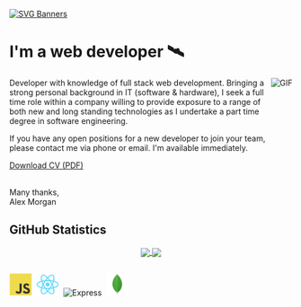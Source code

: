 [![SVG Banners](https://svg-banners.vercel.app/api?type=luminance&text1=Alex%20Morgan&width=1000%&height=150)](https://github.com/Akshay090/svg-banners)

<h1>I'm a web developer 🛰️</h1>

<div>
<img align="right" alt="GIF" src="https://github.com/abhisheknaiidu/abhisheknaiidu/blob/master/code.gif?raw=true" height="280px" />

Developer with knowledge of full stack web development. Bringing a strong personal background in IT (software & hardware), I seek a full time role within a company willing to provide exposure to a range of both new and long standing technologies as I undertake a part time degree in software engineering.

If you have any open positions for a new developer to join your team, please contact me via phone or email. I'm available immediately.

[Download CV (PDF)](https://dl.dropbox.com/scl/fi/hiswjnk33953lborfjbod/Alex-Morgan-CV.pdf?rlkey=o57o29rk7v85g97e4a9jkdmzp&dl=0)<br><br>

Many thanks,<br>
Alex Morgan
</div>

<h2>GitHub Statistics</h2>
<div align="center">
  <a href="https://github.com/anuraghazra/github-readme-stats">
  <img height="199px" align="center" src="https://github-readme-stats-morganbanet.vercel.app/api?username=morganbanet&show_icons=true&hide_border=true&bg_color=343640&title_color=F4F4F4&text_color=DCDCDE&icon_color=FFFFFF" />
  </a>
  <a href="https://github.com/anuraghazra/convoychat">
  <img height="199px" align="center" src="https://github-readme-stats-morganbanet.vercel.app/api/top-langs/?username=morganbanet&layout=compact&hide_border=true&bg_color=343640&title_color=F4F4F4&text_color=DCDCDE&icon_color=FFFFFF" />
  </a>
</div>

<h2></h2>

<!-- <b>Languages:</b> JavaScript <br> -->
<!-- <b>Front-end:</b> React, Bootstrap, Html & Css<br> -->
<!-- <b>Back-end:</b> Express, Node, MongoDB, Mongoose, Firebase <br> -->
<!-- <b>Libraries & Tools:</b> Vite, Postman, Git<br> -->

<div>
  <!-- <img src="https://github.com/devicons/devicon/blob/master/icons/typescript/typescript-original.svg" title="TypeScript" alt="TypeScript" width="40" height="40"/>&nbsp; -->
  <img src="https://github.com/devicons/devicon/blob/master/icons/javascript/javascript-original.svg" title="JavaScript" alt="JavaScript" width="40" height="40"/>&nbsp;
  <!-- <img src="https://github.com/devicons/devicon/blob/master/icons/html5/html5-original.svg" title="HTML5" alt="HTML" width="40" height="40"/>&nbsp; -->
  <!-- <img src="https://github.com/devicons/devicon/blob/master/icons/css3/css3-original.svg"  title="CSS3" alt="CSS" width="40" height="40"/>&nbsp; -->
  <!-- <img src="https://github.com/devicons/devicon/blob/master/icons/bootstrap/bootstrap-original.svg" title="Bootstrap" **alt="Bootsrap" width="40" height="40"/> -->
  <!-- <img src="https://upload.wikimedia.org/wikipedia/commons/f/f1/Vitejs-logo.svg" title="Vite" alt="Vite" width="40" height="40"/> -->
  <img src="https://github.com/devicons/devicon/blob/master/icons/react/react-original.svg" title="React" alt="React" width="40" height="40"/>&nbsp; 
  <!-- <img src="https://github.com/devicons/devicon/blob/master/icons/redux/redux-original.svg" title="Redux" **alt="Redux" width="40" height="40"/>&nbsp; -->
  <!-- <img src="https://user-images.githubusercontent.com/11247099/145112184-a9ff6727-661c-439d-9ada-963124a281f7.png" title="Vitest" alt="Vitest" width="40" height="40"/>&nbsp; -->
  <!-- <img src="https://cdn.jsdelivr.net/gh/devicons/devicon/icons/jest/jest-plain.svg" title="Jest" alt="Jest" width="40" height="40"/> -->
  <!-- <img src="https://testing-library.com/img/octopus-128x128.png" title="React Testing Library" alt="React Testing Library" width="40" height="40"/> -->
  <!-- <img src="https://i.pinimg.com/originals/03/33/b9/0333b9ac653b5104066b51d5c82f9c1f.png" title="Cypress" alt="Cypress" width="40" height="40"/> -->
  <img src="https://media.zeemly.com/zeemly/product/expressjs.png" title="Express" alt="Express" width="40" height="40"/>&nbsp;
  <!-- <img src="https://github.com/devicons/devicon/blob/master/icons/nodejs/nodejs-original.svg" title="NodeJS" alt="NodeJS" width="40" height="40"/> -->
  <img src="https://github.com/devicons/devicon/blob/master/icons/mongodb/mongodb-original.svg" title="MongoDB" **alt="MongoDB" width="40" height="40"/>
  <!-- <img src="https://github.com/devicons/devicon/blob/master/icons/firebase/firebase-plain.svg" title="Firebase" alt="Firebase" width="40" height="40"/>&nbsp; -->
  <!-- <img src="https://github.com/devicons/devicon/blob/master/icons/git/git-original.svg" title="Git" **alt="Git" width="40" height="40"/>&nbsp;-->
  <!-- <img src="https://www.vectorlogo.zone/logos/getpostman/getpostman-icon.svg" title="Postman"  alt="Postman" width="40" height="40"/> -->
  <!-- <img src="https://github.com/devicons/devicon/blob/master/icons/heroku/heroku-original.svg" title="Heroku" **alt="Heroku" width="40" height="40"/> -->
  <!-- <img src="https://github.com/devicons/devicon/blob/master/icons/digitalocean/digitalocean-original.svg" title="Digital Ocean" **alt="Digital Ocean" width="40" height="40"/> -->
</div>
